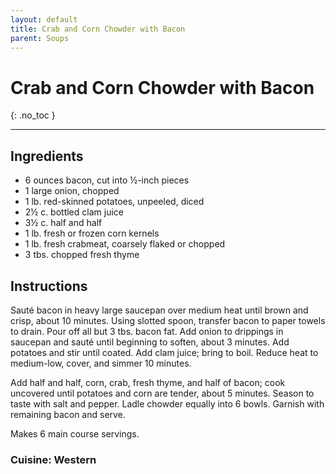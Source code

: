 ```yaml
---
layout: default
title: Crab and Corn Chowder with Bacon
parent: Soups
---
```


# Crab and Corn Chowder with Bacon
{: .no_toc }

---

## Ingredients
<ul>
	<li>6 ounces bacon, cut into ½-inch pieces</li>
	<li>1 large onion, chopped</li>
	<li>1 lb. red-skinned potatoes, unpeeled, diced</li>
	<li>2½ c. bottled clam juice</li>
	<li>3½ c. half and half</li>
	<li>1 lb. fresh or frozen corn kernels</li>
	<li>1 lb. fresh crabmeat, coarsely flaked or chopped</li>
	<li>3 tbs. chopped fresh thyme</li>
</ul>

## Instructions
Sauté bacon in heavy large saucepan over medium heat until brown and crisp, about 10 minutes. Using slotted spoon, transfer bacon to paper towels to drain. Pour off all but 3 tbs. bacon fat. Add onion to drippings in saucepan and sauté until beginning to soften, about 3 minutes. Add potatoes and stir until coated. Add clam juice; bring to boil. Reduce heat to medium-low, cover, and simmer 10 minutes.

Add half and half, corn, crab, fresh thyme, and half of bacon; cook uncovered until potatoes and corn are tender, about 5 minutes. Season to taste with salt and pepper. Ladle chowder equally into 6 bowls. Garnish with remaining bacon and serve.

Makes 6 main course servings.

### Cuisine: Western